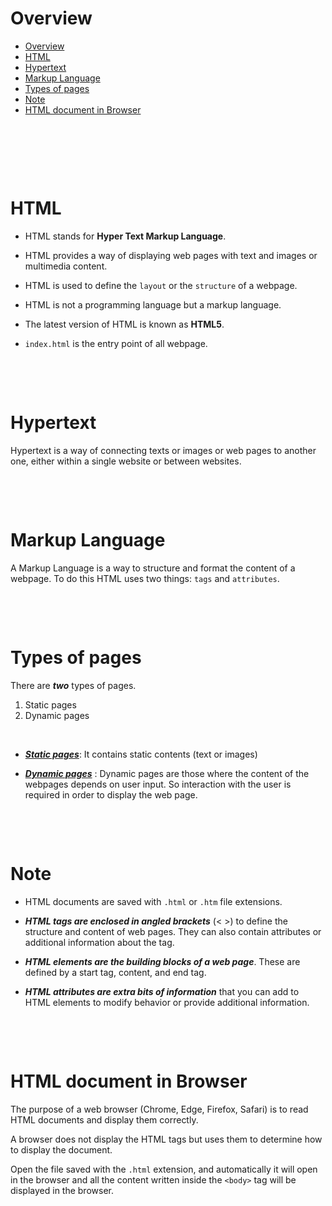 # Overview

- [Overview](#overview)
- [HTML](#html)
- [Hypertext](#hypertext)
- [Markup Language](#markup-language)
- [Types of pages](#types-of-pages)
- [Note](#note)
- [HTML document in Browser](#html-document-in-browser)

&nbsp;

&nbsp;

&nbsp;

# HTML

- HTML stands for **Hyper Text Markup Language**.

- HTML provides a way of displaying web pages with text and images or multimedia content.

- HTML is used to define the `layout` or the `structure` of a webpage.

- HTML is not a programming language but a markup language.

- The latest version of HTML is known as **HTML5**.

- `index.html` is the entry point of all webpage.

&nbsp;

&nbsp;

# Hypertext

Hypertext is a way of connecting texts or images or web pages to another one, either within a single website or between websites.

&nbsp;

&nbsp;

# Markup Language

A Markup Language is a way to structure and format the content of a webpage. To do this HTML uses two things: `tags` and `attributes`.

&nbsp;

&nbsp;

# Types of pages

There are **_two_** types of pages.

1. Static pages
2. Dynamic pages

&nbsp;

- <u>**_Static pages_**</u>: It contains static contents (text or images)

- <u>**_Dynamic pages_**</u> : Dynamic pages are those where the content of the webpages depends on user input. So interaction with the user is required in order to display the web page.

&nbsp;

&nbsp;

# Note

- HTML documents are saved with `.html` or `.htm` file extensions.

- **_HTML tags are enclosed in angled brackets_** (< >) to define the structure and content of web pages. They can also contain attributes or additional information about the tag.

- **_HTML elements are the building blocks of a web page_**. These are defined by a start tag, content, and end tag.

- **_HTML attributes are extra bits of information_** that you can add to HTML elements to modify behavior or provide additional information.

&nbsp;

&nbsp;

# HTML document in Browser

The purpose of a web browser (Chrome, Edge, Firefox, Safari) is to read HTML documents and display them correctly.

A browser does not display the HTML tags but uses them to determine how to display the document.

Open the file saved with the `.html` extension, and automatically it will open in the browser and all the content written inside the `<body>` tag will be displayed in the browser.

